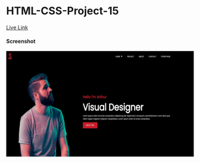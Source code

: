 # HTML-CSS-Project-15

[Live Link](https://html-proj-15.netlify.app/)

#### Screenshot
![](./screenshot/proj-15.png)